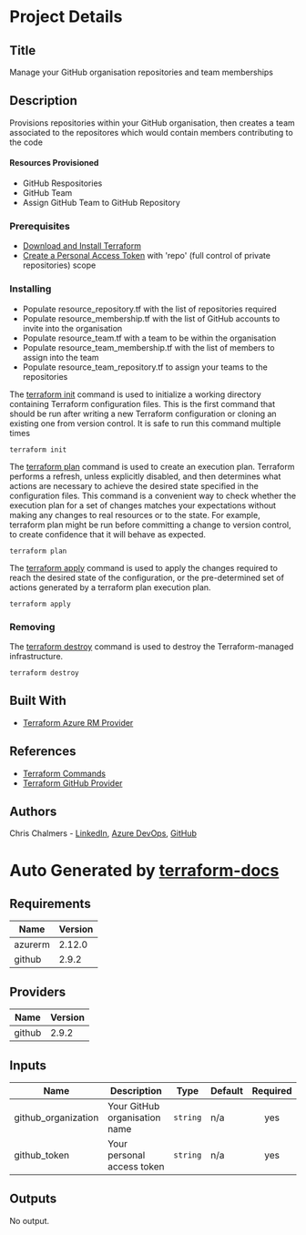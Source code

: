 # Project Details

## Title

Manage your GitHub organisation repositories and team memberships

## Description

Provisions repositories within your GitHub organisation, then creates a team associated to the repositores which would contain members contributing to the code

#### Resources Provisioned

* GitHub Respositories
* GitHub Team
* Assign GitHub Team to GitHub Repository

### Prerequisites

* [Download and Install Terraform](https://www.terraform.io/downloads.html)
* [Create a Personal Access Token](https://github.com/settings/tokens) with 'repo' (full control of private repositories) scope

### Installing

* Populate resource_repository.tf with the list of repositories required
* Populate resource_membership.tf with the list of GitHub accounts to invite into the organisation
* Populate resource_team.tf with a team to be within the organisation
* Populate resource_team_membership.tf with the list of members to assign into the team
* Populate resource_team_repository.tf to assign your teams to the repositories

The [terraform init](https://www.terraform.io/docs/commands/init.html) command is used to initialize a working directory containing Terraform configuration files. This is the first command that should be run after writing a new Terraform configuration or cloning an existing one from version control. It is safe to run this command multiple times

```
terraform init
```

The [terraform plan](https://www.terraform.io/docs/commands/plan.html) command is used to create an execution plan. Terraform performs a refresh, unless explicitly disabled, and then determines what actions are necessary to achieve the desired state specified in the configuration files. This command is a convenient way to check whether the execution plan for a set of changes matches your expectations without making any changes to real resources or to the state. For example, terraform plan might be run before committing a change to version control, to create confidence that it will behave as expected.

```
terraform plan
```

The [terraform apply](https://www.terraform.io/docs/commands/apply.html) command is used to apply the changes required to reach the desired state of the configuration, or the pre-determined set of actions generated by a terraform plan execution plan.

```
terraform apply
```

### Removing

The [terraform destroy](https://www.terraform.io/docs/commands/destroy.html) command is used to destroy the Terraform-managed infrastructure.

```
terraform destroy
```

## Built With

* [Terraform Azure RM Provider](https://www.terraform.io/docs/providers/azurerm/index.html)

## References

* [Terraform Commands](https://www.terraform.io/docs/commands/index.html)
* [Terraform GitHub Provider](https://www.terraform.io/docs/providers/github/index.html)

## Authors

Chris Chalmers - [LinkedIn](https://uk.linkedin.com/in/chris-chalmers), [Azure DevOps](https://dev.azure.com/cbchalmers/Personal%20Development), [GitHub](https://github.com/cbchalmers)

# Auto Generated by [terraform-docs](https://github.com/terraform-docs/terraform-docs)

## Requirements

| Name | Version |
|------|---------|
| azurerm | 2.12.0 |
| github | 2.9.2 |

## Providers

| Name | Version |
|------|---------|
| github | 2.9.2 |

## Inputs

| Name | Description | Type | Default | Required |
|------|-------------|------|---------|:--------:|
| github_organization | Your GitHub organisation name | `string` | n/a | yes |
| github_token | Your personal access token | `string` | n/a | yes |

## Outputs

No output.

